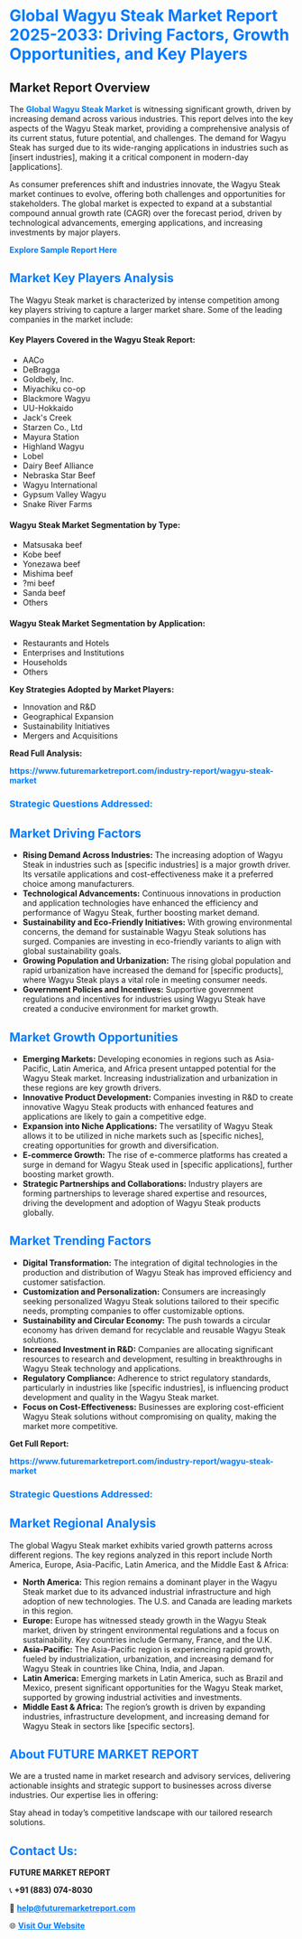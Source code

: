 <h1 style="color: #007BFF;">Global Wagyu Steak Market Report 2025-2033: Driving Factors, Growth Opportunities, and Key Players</h1>

<section id="overview">
<h2>Market Report Overview</h2>
<p>The <a href="https://www.futuremarketreport.com/industry-report/wagyu-steak-market" style="color: #007BFF; text-decoration: none;"><strong>Global Wagyu Steak Market</strong></a> is witnessing significant growth, driven by increasing demand across various industries. This report delves into the key aspects of the Wagyu Steak market, providing a comprehensive analysis of its current status, future potential, and challenges. The demand for Wagyu Steak has surged due to its wide-ranging applications in industries such as [insert industries], making it a critical component in modern-day [applications].</p>
<p>As consumer preferences shift and industries innovate, the Wagyu Steak market continues to evolve, offering both challenges and opportunities for stakeholders. The global market is expected to expand at a substantial compound annual growth rate (CAGR) over the forecast period, driven by technological advancements, emerging applications, and increasing investments by major players.</p>
</section>

<section id="overview">
<p><a href="https://www.futuremarketreport.com/request-sample/reportId=101793" style="color: #007BFF; text-decoration: none;"><strong>Explore Sample Report Here</strong></a></p>
</section>

<section id="key-players">
<h2 style="color: #007BFF;">Market Key Players Analysis</h2>
<p>The Wagyu Steak market is characterized by intense competition among key players striving to capture a larger market share. Some of the leading companies in the market include:</p>
<h4>Key Players Covered in the Wagyu Steak Report:</h4>
<ul><li>AACo</li><li>DeBragga</li><li>Goldbely, Inc.</li><li>Miyachiku co-op</li><li>Blackmore Wagyu</li><li>UU-Hokkaido</li><li>Jack&#039;s Creek</li><li>Starzen Co., Ltd</li><li>Mayura Station</li><li>Highland Wagyu</li><li>Lobel</li><li>Dairy Beef Alliance</li><li>Nebraska Star Beef</li><li>Wagyu International</li><li>Gypsum Valley Wagyu</li><li>Snake River Farms</li></ul>
<h4>Wagyu Steak Market Segmentation by Type:</h4>
<ul><li>Matsusaka beef</li><li>Kobe beef</li><li>Yonezawa beef</li><li>Mishima beef</li><li>?mi beef</li><li>Sanda beef</li><li>Others</li></ul>

<h4>Wagyu Steak Market Segmentation by Application:</h4>
<ul><li>Restaurants and Hotels</li><li>Enterprises and Institutions</li><li>Households</li><li>Others</li></ul>
<p><strong>Key Strategies Adopted by Market Players:</strong></p>
<ul>
<li>Innovation and R&D</li>
<li>Geographical Expansion</li>
<li>Sustainability Initiatives</li>
<li>Mergers and Acquisitions</li>
</ul>
</section>

<section>
<p><strong>Read Full Analysis: </strong></p><a href="https://www.futuremarketreport.com/industry-report/wagyu-steak-market" style="color: #007BFF; text-decoration: none;"><strong>https://www.futuremarketreport.com/industry-report/wagyu-steak-market</strong></a>
<h3 style="color: #007BFF;">Strategic Questions Addressed:</h3>
</section>

<section id="driving-factors">
<h2 style="color: #007BFF;">Market Driving Factors</h2>
<ul>
<li><strong>Rising Demand Across Industries:</strong> The increasing adoption of Wagyu Steak in industries such as [specific industries] is a major growth driver. Its versatile applications and cost-effectiveness make it a preferred choice among manufacturers.</li>
<li><strong>Technological Advancements:</strong> Continuous innovations in production and application technologies have enhanced the efficiency and performance of Wagyu Steak, further boosting market demand.</li>
<li><strong>Sustainability and Eco-Friendly Initiatives:</strong> With growing environmental concerns, the demand for sustainable Wagyu Steak solutions has surged. Companies are investing in eco-friendly variants to align with global sustainability goals.</li>
<li><strong>Growing Population and Urbanization:</strong> The rising global population and rapid urbanization have increased the demand for [specific products], where Wagyu Steak plays a vital role in meeting consumer needs.</li>
<li><strong>Government Policies and Incentives:</strong> Supportive government regulations and incentives for industries using Wagyu Steak have created a conducive environment for market growth.</li>
</ul>
</section>

<section id="growth-opportunities">
<h2 style="color: #007BFF;">Market Growth Opportunities</h2>
<ul>
<li><strong>Emerging Markets:</strong> Developing economies in regions such as Asia-Pacific, Latin America, and Africa present untapped potential for the Wagyu Steak market. Increasing industrialization and urbanization in these regions are key growth drivers.</li>
<li><strong>Innovative Product Development:</strong> Companies investing in R&D to create innovative Wagyu Steak products with enhanced features and applications are likely to gain a competitive edge.</li>
<li><strong>Expansion into Niche Applications:</strong> The versatility of Wagyu Steak allows it to be utilized in niche markets such as [specific niches], creating opportunities for growth and diversification.</li>
<li><strong>E-commerce Growth:</strong> The rise of e-commerce platforms has created a surge in demand for Wagyu Steak used in [specific applications], further boosting market growth.</li>
<li><strong>Strategic Partnerships and Collaborations:</strong> Industry players are forming partnerships to leverage shared expertise and resources, driving the development and adoption of Wagyu Steak products globally.</li>
</ul>
</section>

<section id="trending-factors">
<h2 style="color: #007BFF;">Market Trending Factors</h2>
<ul>
<li><strong>Digital Transformation:</strong> The integration of digital technologies in the production and distribution of Wagyu Steak has improved efficiency and customer satisfaction.</li>
<li><strong>Customization and Personalization:</strong> Consumers are increasingly seeking personalized Wagyu Steak solutions tailored to their specific needs, prompting companies to offer customizable options.</li>
<li><strong>Sustainability and Circular Economy:</strong> The push towards a circular economy has driven demand for recyclable and reusable Wagyu Steak solutions.</li>
<li><strong>Increased Investment in R&D:</strong> Companies are allocating significant resources to research and development, resulting in breakthroughs in Wagyu Steak technology and applications.</li>
<li><strong>Regulatory Compliance:</strong> Adherence to strict regulatory standards, particularly in industries like [specific industries], is influencing product development and quality in the Wagyu Steak market.</li>
<li><strong>Focus on Cost-Effectiveness:</strong> Businesses are exploring cost-efficient Wagyu Steak solutions without compromising on quality, making the market more competitive.</li>
</ul>
</section>

<section>
<p><strong>Get Full Report: </strong></p><a href="https://www.futuremarketreport.com/industry-report/wagyu-steak-market" style="color: #007BFF; text-decoration: none;"><strong>https://www.futuremarketreport.com/industry-report/wagyu-steak-market</strong></a>
<h3 style="color: #007BFF;">Strategic Questions Addressed:</h3>
</section>


<section id="regional-analysis">
<h2 style="color: #007BFF;">Market Regional Analysis</h2>
<p>The global Wagyu Steak market exhibits varied growth patterns across different regions. The key regions analyzed in this report include North America, Europe, Asia-Pacific, Latin America, and the Middle East & Africa:</p>
<ul>
<li><strong>North America:</strong> This region remains a dominant player in the Wagyu Steak market due to its advanced industrial infrastructure and high adoption of new technologies. The U.S. and Canada are leading markets in this region.</li>
<li><strong>Europe:</strong> Europe has witnessed steady growth in the Wagyu Steak market, driven by stringent environmental regulations and a focus on sustainability. Key countries include Germany, France, and the U.K.</li>
<li><strong>Asia-Pacific:</strong> The Asia-Pacific region is experiencing rapid growth, fueled by industrialization, urbanization, and increasing demand for Wagyu Steak in countries like China, India, and Japan.</li>
<li><strong>Latin America:</strong> Emerging markets in Latin America, such as Brazil and Mexico, present significant opportunities for the Wagyu Steak market, supported by growing industrial activities and investments.</li>
<li><strong>Middle East & Africa:</strong> The region’s growth is driven by expanding industries, infrastructure development, and increasing demand for Wagyu Steak in sectors like [specific sectors].</li>
</ul>
</section>

<footer>
<h2 style="color: #007BFF;">About FUTURE MARKET REPORT</h2>
<p>We are a trusted name in market research and advisory services, delivering actionable insights and strategic support to businesses across diverse industries. Our expertise lies in offering:</p>

<p>Stay ahead in today’s competitive landscape with our tailored research solutions.</p>

<h2 style="color: #007BFF;">Contact Us:</h2>
<p><strong>FUTURE MARKET REPORT</strong></p>
<p>📞 <strong>+91 (883) 074-8030</strong></p>
<p>📧 <strong><a href="mailto:help@futuremarketreport.com" style="color: #007BFF;">help@futuremarketreport.com</a></strong></p>
<p>🌐 <strong><a href="https://www.futuremarketreport.com/" style="color: #007BFF;">Visit Our Website</a></strong></p>
</footer>